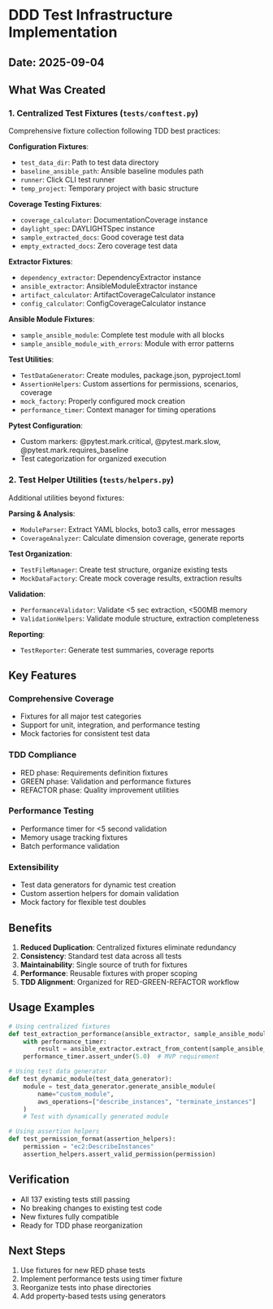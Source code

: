 # DDD Test Infrastructure Implementation

## Date: 2025-09-04

## What Was Created

### 1. Centralized Test Fixtures (`tests/conftest.py`)
Comprehensive fixture collection following TDD best practices:

**Configuration Fixtures**:
- `test_data_dir`: Path to test data directory
- `baseline_ansible_path`: Ansible baseline modules path
- `runner`: Click CLI test runner
- `temp_project`: Temporary project with basic structure

**Coverage Testing Fixtures**:
- `coverage_calculator`: DocumentationCoverage instance
- `daylight_spec`: DAYLIGHTSpec instance
- `sample_extracted_docs`: Good coverage test data
- `empty_extracted_docs`: Zero coverage test data

**Extractor Fixtures**:
- `dependency_extractor`: DependencyExtractor instance
- `ansible_extractor`: AnsibleModuleExtractor instance
- `artifact_calculator`: ArtifactCoverageCalculator instance
- `config_calculator`: ConfigCoverageCalculator instance

**Ansible Module Fixtures**:
- `sample_ansible_module`: Complete test module with all blocks
- `sample_ansible_module_with_errors`: Module with error patterns

**Test Utilities**:
- `TestDataGenerator`: Create modules, package.json, pyproject.toml
- `AssertionHelpers`: Custom assertions for permissions, scenarios, coverage
- `mock_factory`: Properly configured mock creation
- `performance_timer`: Context manager for timing operations

**Pytest Configuration**:
- Custom markers: @pytest.mark.critical, @pytest.mark.slow, @pytest.mark.requires_baseline
- Test categorization for organized execution

### 2. Test Helper Utilities (`tests/helpers.py`)
Additional utilities beyond fixtures:

**Parsing & Analysis**:
- `ModuleParser`: Extract YAML blocks, boto3 calls, error messages
- `CoverageAnalyzer`: Calculate dimension coverage, generate reports

**Test Organization**:
- `TestFileManager`: Create test structure, organize existing tests
- `MockDataFactory`: Create mock coverage results, extraction results

**Validation**:
- `PerformanceValidator`: Validate <5 sec extraction, <500MB memory
- `ValidationHelpers`: Validate module structure, extraction completeness

**Reporting**:
- `TestReporter`: Generate test summaries, coverage reports

## Key Features

### Comprehensive Coverage
- Fixtures for all major test categories
- Support for unit, integration, and performance testing
- Mock factories for consistent test data

### TDD Compliance
- RED phase: Requirements definition fixtures
- GREEN phase: Validation and performance fixtures
- REFACTOR phase: Quality improvement utilities

### Performance Testing
- Performance timer for <5 second validation
- Memory usage tracking fixtures
- Batch performance validation

### Extensibility
- Test data generators for dynamic test creation
- Custom assertion helpers for domain validation
- Mock factory for flexible test doubles

## Benefits

1. **Reduced Duplication**: Centralized fixtures eliminate redundancy
2. **Consistency**: Standard test data across all tests
3. **Maintainability**: Single source of truth for fixtures
4. **Performance**: Reusable fixtures with proper scoping
5. **TDD Alignment**: Organized for RED-GREEN-REFACTOR workflow

## Usage Examples

```python
# Using centralized fixtures
def test_extraction_performance(ansible_extractor, sample_ansible_module, performance_timer):
    with performance_timer:
        result = ansible_extractor.extract_from_content(sample_ansible_module)
    performance_timer.assert_under(5.0)  # MVP requirement

# Using test data generator
def test_dynamic_module(test_data_generator):
    module = test_data_generator.generate_ansible_module(
        name="custom_module",
        aws_operations=["describe_instances", "terminate_instances"]
    )
    # Test with dynamically generated module

# Using assertion helpers
def test_permission_format(assertion_helpers):
    permission = "ec2:DescribeInstances"
    assertion_helpers.assert_valid_permission(permission)
```

## Verification
- All 137 existing tests still passing
- No breaking changes to existing test code
- New fixtures fully compatible
- Ready for TDD phase reorganization

## Next Steps
1. Use fixtures for new RED phase tests
2. Implement performance tests using timer fixture
3. Reorganize tests into phase directories
4. Add property-based tests using generators
